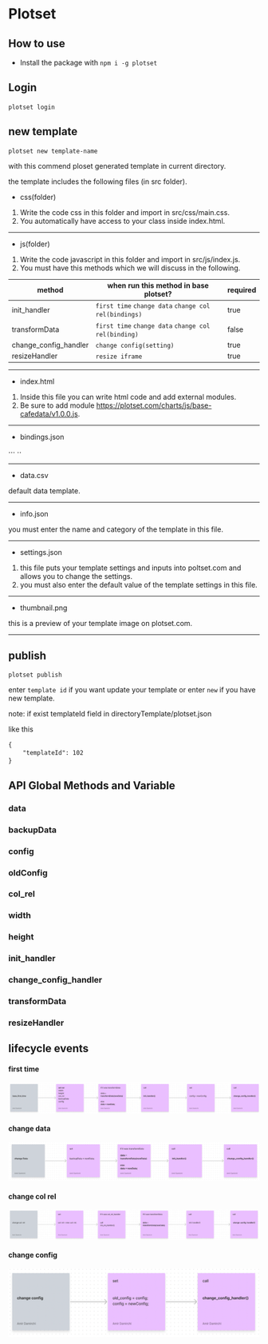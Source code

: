 # Plotset

## How to use

- Install the package with `npm i -g plotset`

## Login

```
plotset login
```
## new template

```
plotset new template-name
```

with this commend ploset generated template in current directory.

the template includes the following files (in src folder).

* css(folder) 

1. Write the code css in this folder and import in src/css/main.css.
2. You automatically have access to your class inside index.html.

***

* js(folder) 

1. Write the code javascript in this folder and import in src/js/index.js.
2. You must have this methods which we will discuss in the following.

method | when run this method in base plotset? | required 
--- | --- | ---
init_handler | `first time` `change data` `change col rel(bindings)` | true
transformData | `first time`  `change data` `change col rel(binding)` | false
change_config_handler | `change config(setting)` | true
resizeHandler | `resize iframe` | true

***

* index.html

1. Inside this file you can write html code and add external modules.
2. Be sure to add module https://plotset.com/charts/js/base-cafedata/v1.0.0.js.

***

* bindings.json

⋅⋅⋅  ⋅⋅

***

* data.csv

default data template.

***

* info.json

you must enter the name and category of the template in this file.

***

* settings.json

1. this file puts your template settings and inputs into poltset.com and allows you to change the settings.
2. you must also enter the default value of the template settings in this file.

***

* thumbnail.png

this is a preview of your template image on plotset.com.

***

## publish
```
plotset publish
```
enter `template id` if you want update your template or enter `new` if you have new template.

note: if exist templateId field in directoryTemplate/plotset.json

like this 

```
{
    "templateId": 102
}
```







## API Global Methods and Variable

### data
### backupData
### config
### oldConfig
### col_rel
### width
### height
### init_handler
### change_config_handler
### transformData
### resizeHandler

## lifecycle events
#### first time
![alt text](https://raw.githubusercontent.com/amird308/plotset-cli/main/first_time.png "first time")

#### change data
![alt text](https://raw.githubusercontent.com/amird308/plotset-cli/main/change_data.png "change data")

#### change col rel
![alt text](https://raw.githubusercontent.com/amird308/plotset-cli/main/change_col_rel.png "change col rel")

#### change config
![alt text](https://raw.githubusercontent.com/amird308/plotset-cli/main/change_config.png "change config")

